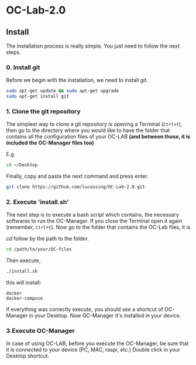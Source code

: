 # OC-Lab-2.0
## Install
The installation process is really simple. You just need to follow the next steps.

### 0. Install git
Before we begin with the installation, we need to install git.
```bash
sudo apt-get update && sudo apt-get upgrade
sudo apt-get install git
```

### 1. Clone the git repository
The simplest way to clone a git repository is opening a Terminal (`Ctrl+t`), then go to the directory where you would like to have the folder that contains all the configuration files of your OC-LAB **(and between those, it is included the OC-Manager files too)**  

E.g.
```bash
cd ~/Desktop
```
Finally, copy and paste the next command and press enter.

```bash
git clone https://github.com/lucassing/OC-Lab-2.0.git
```


### 2. Execute 'install.sh'
The next step is to execute a bash script which contains, the necessary softwares to run the OC-Manager. If you close the Terminal open it again (remember, `Ctrl+t`). Now go to the folder that contains the OC-Lab files, it is

*cd* follow by the path to the folder.

```bash
cd /path/to/your/OC-files
```
Then execute,
```bash
./install.sh
```

this will install:
```
docker
docker-compose
```
If everything was correctly execute, you should see a shortcut of OC-Manager in your Desktop.
Now OC-Manager it's installed in your device.

### 3.Execute OC-Manager

In case of using OC-LAB, before you execute the OC-Manager, be sure that it is connected to your device (PC, MAC, raspi, etc.)
Double click in your Desktop shortcut.
